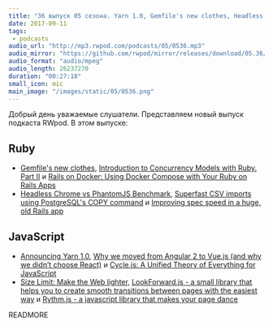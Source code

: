 ```yaml
---
title: "36 выпуск 05 сезона. Yarn 1.0, Gemfile's new clothes, Headless Chrome vs PhantomJS, Size Limit: Make the Web lighter и прочее"
date: 2017-09-11
tags:
 - podcasts
audio_url: "http://mp3.rwpod.com/podcasts/05/0536.mp3"
audio_mirror: "https://github.com/rwpod/mirror/releases/download/05.36/0536.mp3"
audio_format: "audio/mpeg"
audio_length: 26237270
duration: "00:27:18"
small_icon: mic
main_image: "/images/static/05/0536.png"
---
```


Добрый день уважаемые слушатели. Представляем новый выпуск подкаста RWpod. В этом выпуске:

## Ruby

 - [Gemfile's new clothes](https://depfu.com/blog/2017/09/06/gemfiles-new-clothes), [Introduction to Concurrency Models with Ruby. Part II](https://engineering.universe.com/introduction-to-concurrency-models-with-ruby-part-ii-c39c7e612bed) и [Rails on Docker: Using Docker Compose with Your Ruby on Rails Apps](https://www.chrisblunt.com/rails-on-docker-using-docker-compose-with-your-ruby-on-rails-apps/)
 - [Headless Chrome vs PhantomJS Benchmark](https://medium.com/@hartator/benchmark-headless-chrome-vs-phantomjs-e7f44c6956c), [Superfast CSV imports using PostgreSQL's COPY command](https://infinum.co/the-capsized-eight/superfast-csv-imports-using-postgresqls-copy) и [Improving spec speed in a huge, old Rails app](https://goiabada.blog/improving-spec-speed-in-a-huge-old-rails-app-8f3ab05a33f9)

## JavaScript

 - [Announcing Yarn 1.0](https://code.facebook.com/posts/274518539716230), [Why we moved from Angular 2 to Vue.js (and why we didn’t choose React)](https://medium.com/reverdev/why-we-moved-from-angular-2-to-vue-js-and-why-we-didnt-choose-react-ef807d9f4163) и [Cycle.js: A Unified Theory of Everything for JavaScript](https://medium.com/open-collective/cycle-js-a-unified-theory-of-everything-for-javascript-e266ac9a59ad)
 - [Size Limit: Make the Web lighter](https://evilmartians.com/chronicles/size-limit-make-the-web-lighter), [LookForward.js - a small library that helps you to create smooth transitions between pages with the easiest way](https://appleple.github.io/lookforward/) и [Rythm.js - a javascript library that makes your page dance](https://okazari.github.io/Rythm.js/)

READMORE
